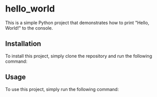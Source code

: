 # hello_world
This is a simple Python project that demonstrates how to print "Hello, World!" to the console.
## Installation
To install this project, simply clone the repository and run the following command:
## Usage
To use this project, simply run the following command: